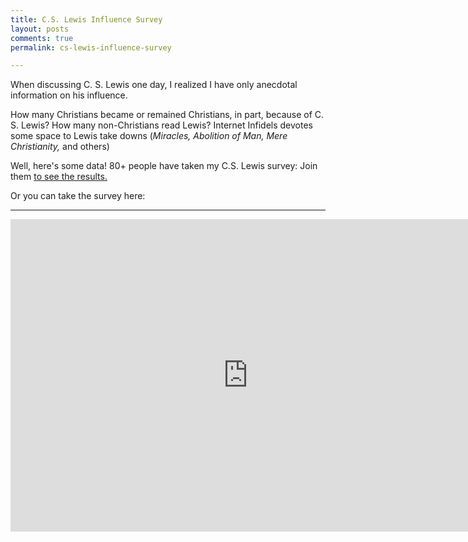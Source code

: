 ```yaml
---
title: C.S. Lewis Influence Survey
layout: posts
comments: true
permalink: cs-lewis-influence-survey

---
```


When discussing C. S. Lewis one day, I realized I have only anecdotal information on his influence.  

How many Christians became or remained Christians, in part, because of C. S. Lewis? How many non-Christians read Lewis? Internet Infidels devotes some space to Lewis take downs (*Miracles, Abolition of Man, Mere Christianity,* and others) 

Well, here's some data! 80+ people have taken my C.S. Lewis survey: Join them [to see the results.](https://docs.google.com/forms/d/1RH5VTHRmZsvw6Yqyz8vfnm5Uw4OvylD3omcFIa3lYgc/viewform?usp=send_form)

Or you can take the survey here: 

----

<iframe src="https://docs.google.com/forms/d/1RH5VTHRmZsvw6Yqyz8vfnm5Uw4OvylD3omcFIa3lYgc/viewform?embedded=true" width="760" height="500" frameborder="0" marginheight="0" marginwidth="0">Loading...</iframe>

